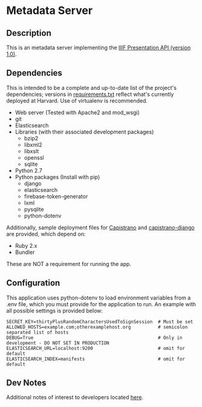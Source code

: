 # Metadata Server

## Description

This is an metadata server implementing the [IIIF Presentation API (version 1.0)](http://iiif.io/api/metadata/1.0/).

## Dependencies

This is intended to be a complete and up-to-date list of the project's dependencies; versions in [requirements.txt](requirements.txt) reflect what's currently deployed at Harvard.  Use of virtualenv is recommended.

* Web server (Tested with Apache2 and mod_wsgi)
* git
* Elasticsearch
* Libraries (with their associated development packages)
  * bzip2
  * libxml2
  * libxslt
  * openssl
  * sqlite
* Python 2.7
* Python packages (Install with pip)
  * django
  * elasticsearch
  * firebase-token-generator
  * lxml
  * pysqlite
  * python-dotenv

Additionally, sample deployment files for [Capistrano](http://capistranorb.com/) and [capistrano-django](https://github.com/mattjmorrison/capistrano-django) are provided, which depend on:

* Ruby 2.x
* Bundler

These are NOT a requirement for running the app.

## Configuration

This application uses python-dotenv to load environment variables from a .env file, which you must provide for the application to run.  An example with all possible settings is provided below:

```Shell
SECRET_KEY=thirtyPlusRandomCharactersUsedToSignSession  # Must be set
ALLOWED_HOSTS=example.com;otherexamplehost.org          # semicolon separated list of hosts
DEBUG=True                                              # Only in development - DO NOT SET IN PRODUCTION
ELASTICSEARCH_URL=localhost:9200                        # omit for default
ELASTICSEARCH_INDEX=manifests                           # omit for default
```

## Dev Notes

Additional notes of interest to developers located [here](DEV_NOTES.md).

